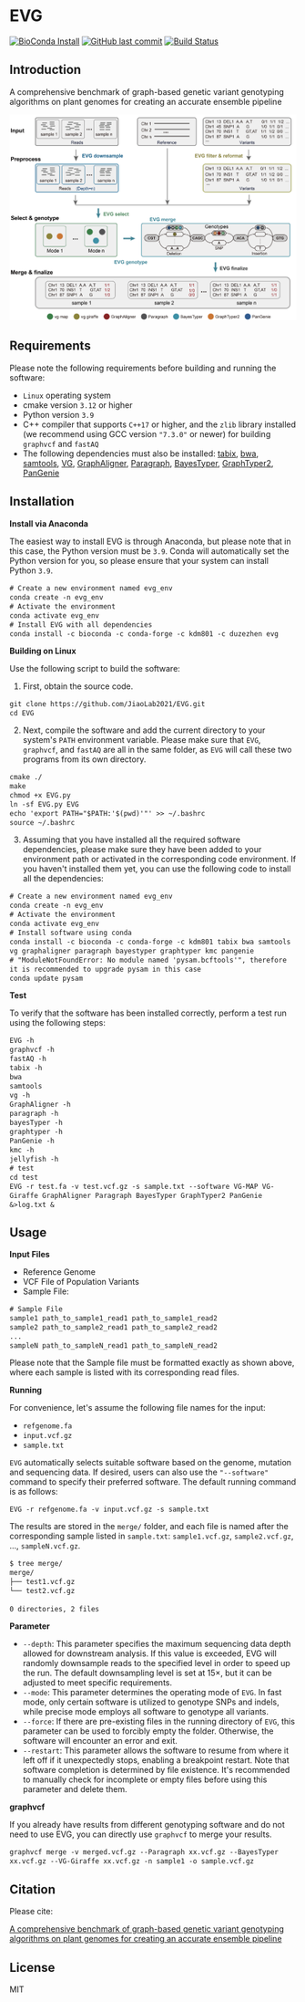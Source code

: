 # EVG

<!-- [![GitHub Downloads](https://img.shields.io/github/downloads/JiaoLab2021/EVG/total.svg?style=social&logo=github&label=Download)](https://github.com/JiaoLab2021/EVG/releases) -->
[![BioConda Install](https://img.shields.io/conda/dn/duzezhen/evg.svg?style=flag&label=BioConda%20install)](https://anaconda.org/DuZeZhen/evg)
[![GitHub last commit](https://img.shields.io/github/last-commit/JiaoLab2021/evg.svg?label=Last%20commit&logo=github&style=flat)](https://github.com/JiaoLab2021/EVG/releases)
[![Build Status](https://github.com/JiaoLab2021/EVG/actions/workflows/ci.yaml/badge.svg)](https://github.com/JiaoLab2021/EVG/actions)

## Introduction

A comprehensive benchmark of graph-based genetic variant genotyping algorithms on plant genomes for creating an accurate ensemble pipeline

![pipeline.jpg](fig/pipeline.jpg)

## Requirements

[tabix_url]: https://github.com/samtools/htslib
[bwa_url]: https://github.com/lh3/bwa
[samtools_url]: https://github.com/samtools/samtools
[VG_url]: https://github.com/vgteam/vg
[GraphAligner_url]: https://github.com/maickrau/GraphAligner
[Paragraph_url]: https://github.com/Illumina/paragraph
[BayesTyper_url]: https://github.com/bioinformatics-centre/BayesTyper
[GraphTyper2_url]: https://github.com/DecodeGenetics/graphtyper
[PanGenie_url]: https://github.com/eblerjana/pangenie

Please note the following requirements before building and running the software:

* `Linux` operating system
* cmake version `3.12` or higher
* Python version `3.9`
* C++ compiler that supports `C++17` or higher, and the `zlib` library installed (we recommend using GCC version `"7.3.0"` or newer) for building `graphvcf` and `fastAQ`
* The following dependencies must also be installed: [tabix][tabix_url], [bwa][bwa_url], [samtools][samtools_url], [VG][VG_url], [GraphAligner][GraphAligner_url], [Paragraph][Paragraph_url], [BayesTyper][BayesTyper_url], [GraphTyper2][GraphTyper2_url], [PanGenie][PanGenie_url]

## Installation

**Install via Anaconda**

The easiest way to install EVG is through Anaconda, but please note that in this case, the Python version must be `3.9`. Conda will automatically set the Python version for you, so please ensure that your system can install Python `3.9`.

```shell
# Create a new environment named evg_env
conda create -n evg_env
# Activate the environment
conda activate evg_env
# Install EVG with all dependencies
conda install -c bioconda -c conda-forge -c kdm801 -c duzezhen evg
```

**Building on Linux**

Use the following script to build the software:

1. First, obtain the source code.

```shell
git clone https://github.com/JiaoLab2021/EVG.git
cd EVG
```

2. Next, compile the software and add the current directory to your system's `PATH` environment variable. Please make sure that `EVG`, `graphvcf`, and `fastAQ` are all in the same folder, as `EVG` will call these two programs from its own directory.

```shell
cmake ./
make
chmod +x EVG.py
ln -sf EVG.py EVG
echo 'export PATH="$PATH:'$(pwd)'"' >> ~/.bashrc
source ~/.bashrc
```

3. Assuming that you have installed all the required software dependencies, please make sure they have been added to your environment path or activated in the corresponding code environment. If you haven't installed them yet, you can use the following code to install all the dependencies:

```shell
# Create a new environment named evg_env
conda create -n evg_env
# Activate the environment
conda activate evg_env
# Install software using conda
conda install -c bioconda -c conda-forge -c kdm801 tabix bwa samtools vg graphaligner paragraph bayestyper graphtyper kmc pangenie
# "ModuleNotFoundError: No module named 'pysam.bcftools'", therefore it is recommended to upgrade pysam in this case
conda update pysam
```

**Test**

To verify that the software has been installed correctly, perform a test run using the following steps:

```shell
EVG -h
graphvcf -h
fastAQ -h
tabix -h
bwa
samtools
vg -h
GraphAligner -h
paragraph -h
bayesTyper -h
graphtyper -h
PanGenie -h
kmc -h
jellyfish -h
# test
cd test
EVG -r test.fa -v test.vcf.gz -s sample.txt --software VG-MAP VG-Giraffe GraphAligner Paragraph BayesTyper GraphTyper2 PanGenie &>log.txt &
```

## Usage

**Input Files**

* Reference Genome
* VCF File of Population Variants
* Sample File:

```shell
# Sample File
sample1 path_to_sample1_read1 path_to_sample1_read2
sample2 path_to_sample2_read1 path_to_sample2_read2
...
sampleN path_to_sampleN_read1 path_to_sampleN_read2
```

Please note that the Sample file must be formatted exactly as shown above, where each sample is listed with its corresponding read files.

**Running**

For convenience, let's assume the following file names for the input:

* `refgenome.fa`
* `input.vcf.gz`
* `sample.txt`

`EVG` automatically selects suitable software based on the genome, mutation and sequencing data. If desired, users can also use the `"--software"` command to specify their preferred software. The default running command is as follows:

```shell
EVG -r refgenome.fa -v input.vcf.gz -s sample.txt
```

The results are stored in the `merge/` folder, and each file is named after the corresponding sample listed in `sample.txt`: `sample1.vcf.gz`, `sample2.vcf.gz`, ..., `sampleN.vcf.gz`.

```shell
$ tree merge/
merge/
├── test1.vcf.gz
└── test2.vcf.gz

0 directories, 2 files
```

**Parameter**

* `--depth`: This parameter specifies the maximum sequencing data depth allowed for downstream analysis. If this value is exceeded, EVG will randomly downsample reads to the specified level in order to speed up the run. The default downsampling level is set at 15×, but it can be adjusted to meet specific requirements.
* `--mode`: This parameter determines the operating mode of `EVG`. In fast mode, only certain software is utilized to genotype SNPs and indels, while precise mode employs all software to genotype all variants.
* `--force`: If there are pre-existing files in the running directory of `EVG`, this parameter can be used to forcibly empty the folder. Otherwise, the software will encounter an error and exit.
* `--restart`: This parameter allows the software to resume from where it left off if it unexpectedly stops, enabling a breakpoint restart. Note that software completion is determined by file existence. It's recommended to manually check for incomplete or empty files before using this parameter and delete them.

**graphvcf**

If you already have results from different genotyping software and do not need to use EVG, you can directly use `graphvcf` to merge your results.

```shell
graphvcf merge -v merged.vcf.gz --Paragraph xx.vcf.gz --BayesTyper xx.vcf.gz --VG-Giraffe xx.vcf.gz -n sample1 -o sample.vcf.gz
```

## Citation

[article_url]: https://www.biorxiv.org/content/10.1101/2023.07.19.549631v1

Please cite:

[A comprehensive benchmark of graph-based genetic variant genotyping algorithms on plant genomes for creating an accurate ensemble pipeline][article_url]

## License

MIT